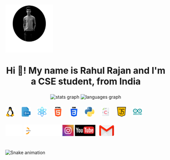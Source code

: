 <img align="center" height="150" src="./img/propg.png"  />
<span align="center"><h1>Hi 👋! My name is Rahul Rajan and I'm a CSE student, from India</h1></span>

###

<div align="center">
  <img src="https://github-readme-stats.vercel.app/api?username=maurodesouza&hide_title=false&hide_rank=false&show_icons=true&include_all_commits=true&count_private=true&disable_animations=false&theme=dracula&locale=en&hide_border=false" height="150" alt="stats graph"  />
  <img src="https://github-readme-stats.vercel.app/api/top-langs?username=maurodesouza&locale=en&hide_title=false&layout=compact&card_width=320&langs_count=5&theme=dracula&hide_border=false" height="150" alt="languages graph"  />
</div>

###


###

<div align="left">
 
  <img src="/img/linux.png" height="30" alt="linux"  />
  <img width="12" />
  <img src="/img/file.png" height="30" alt="c++ logo"  />
  <img width="12" />
  <img src="/img/atom.png" height="30" alt="react logo"  />
  <img width="12" />
  <img src="/img/html-5.png" height="30" alt="html5 logo"  />
  <img width="12" />
  <img src="/img/css-3.png" height="30" alt="css3 logo"  />
  <img width="12" />
  <img src="/img/python.png" height="30" alt="python logo"  />
  <img width="12" />
  <img src="/img/c-.png" height="30" alt="c logo"  />
    <img width="12" />
  <img src="/img/java-script.png" height="30" alt="javascript logo"  />
     <img width="12" />
  <img src="/img/Arduino.png" height="30" alt="Arduino logo"  />
</div>

###

<div align="left">
    
  <a href="https://www.linkedin.com/in/rahulrajancc/"><img src="/img/LinkedIn.svg" height="35" alt="Linkedin logo"  /></a>
    <a href="https://leetcode.com/u/rahulr123/"><img src="/img/LeetCode_Logo_2.png" height="35" alt="Leetcode logo"  /></a>
    <a href="https://www.instagram.com/rahulrajanccc/"><img src="/img/instagram.webp" height="35" alt="instagram logo"  /></a>
    <a href="https://www.youtube.com/@EoTechBoy"><img src="/img/youtube.jpg" height="35" alt="youtube logo"  /></a>
    <a href="rahulrajancc@gmail.com"><img src="/img/gmail.jpeg" height="35" alt="gmail logo"  /></a>
    
  </div>

###

<br clear="both">

<img src="https://raw.githubusercontent.com/maurodesouza/maurodesouza/output/snake.svg" alt="Snake animation" />

###
